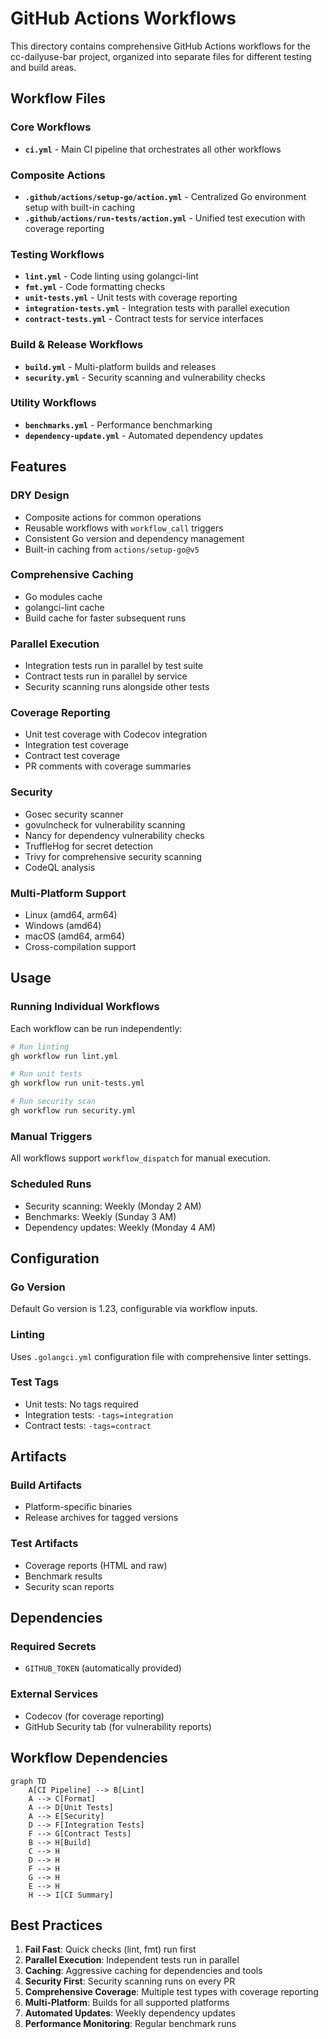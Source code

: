 # GitHub Actions Workflows

This directory contains comprehensive GitHub Actions workflows for the cc-dailyuse-bar project, organized into separate files for different testing and build areas.

## Workflow Files

### Core Workflows

- **`ci.yml`** - Main CI pipeline that orchestrates all other workflows

### Composite Actions

- **`.github/actions/setup-go/action.yml`** - Centralized Go environment setup with built-in caching
- **`.github/actions/run-tests/action.yml`** - Unified test execution with coverage reporting

### Testing Workflows

- **`lint.yml`** - Code linting using golangci-lint
- **`fmt.yml`** - Code formatting checks
- **`unit-tests.yml`** - Unit tests with coverage reporting
- **`integration-tests.yml`** - Integration tests with parallel execution
- **`contract-tests.yml`** - Contract tests for service interfaces

### Build & Release Workflows

- **`build.yml`** - Multi-platform builds and releases
- **`security.yml`** - Security scanning and vulnerability checks

### Utility Workflows

- **`benchmarks.yml`** - Performance benchmarking
- **`dependency-update.yml`** - Automated dependency updates

## Features

### DRY Design
- Composite actions for common operations
- Reusable workflows with `workflow_call` triggers
- Consistent Go version and dependency management
- Built-in caching from `actions/setup-go@v5`

### Comprehensive Caching
- Go modules cache
- golangci-lint cache
- Build cache for faster subsequent runs

### Parallel Execution
- Integration tests run in parallel by test suite
- Contract tests run in parallel by service
- Security scanning runs alongside other tests

### Coverage Reporting
- Unit test coverage with Codecov integration
- Integration test coverage
- Contract test coverage
- PR comments with coverage summaries

### Security
- Gosec security scanner
- govulncheck for vulnerability scanning
- Nancy for dependency vulnerability checks
- TruffleHog for secret detection
- Trivy for comprehensive security scanning
- CodeQL analysis

### Multi-Platform Support
- Linux (amd64, arm64)
- Windows (amd64)
- macOS (amd64, arm64)
- Cross-compilation support

## Usage

### Running Individual Workflows
Each workflow can be run independently:
```bash
# Run linting
gh workflow run lint.yml

# Run unit tests
gh workflow run unit-tests.yml

# Run security scan
gh workflow run security.yml
```

### Manual Triggers
All workflows support `workflow_dispatch` for manual execution.

### Scheduled Runs
- Security scanning: Weekly (Monday 2 AM)
- Benchmarks: Weekly (Sunday 3 AM)
- Dependency updates: Weekly (Monday 4 AM)

## Configuration

### Go Version
Default Go version is 1.23, configurable via workflow inputs.

### Linting
Uses `.golangci.yml` configuration file with comprehensive linter settings.

### Test Tags
- Unit tests: No tags required
- Integration tests: `-tags=integration`
- Contract tests: `-tags=contract`

## Artifacts

### Build Artifacts
- Platform-specific binaries
- Release archives for tagged versions

### Test Artifacts
- Coverage reports (HTML and raw)
- Benchmark results
- Security scan reports

## Dependencies

### Required Secrets
- `GITHUB_TOKEN` (automatically provided)

### External Services
- Codecov (for coverage reporting)
- GitHub Security tab (for vulnerability reports)

## Workflow Dependencies

```mermaid
graph TD
    A[CI Pipeline] --> B[Lint]
    A --> C[Format]
    A --> D[Unit Tests]
    A --> E[Security]
    D --> F[Integration Tests]
    F --> G[Contract Tests]
    B --> H[Build]
    C --> H
    D --> H
    F --> H
    G --> H
    E --> H
    H --> I[CI Summary]
```

## Best Practices

1. **Fail Fast**: Quick checks (lint, fmt) run first
2. **Parallel Execution**: Independent tests run in parallel
3. **Caching**: Aggressive caching for dependencies and tools
4. **Security First**: Security scanning runs on every PR
5. **Comprehensive Coverage**: Multiple test types with coverage reporting
6. **Multi-Platform**: Builds for all supported platforms
7. **Automated Updates**: Weekly dependency updates
8. **Performance Monitoring**: Regular benchmark runs
